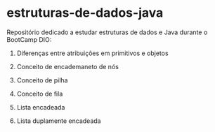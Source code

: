 # estruturas-de-dados-java

Repositório dedicado a estudar estruturas de dados e Java durante o BootCamp DIO:

1. Diferenças entre atribuições em primitivos e objetos

2. Conceito de encademaneto de nós

3. Conceito de pilha

4. Conceito de fila

5. Lista encadeada

6. Lista duplamente encadeada
